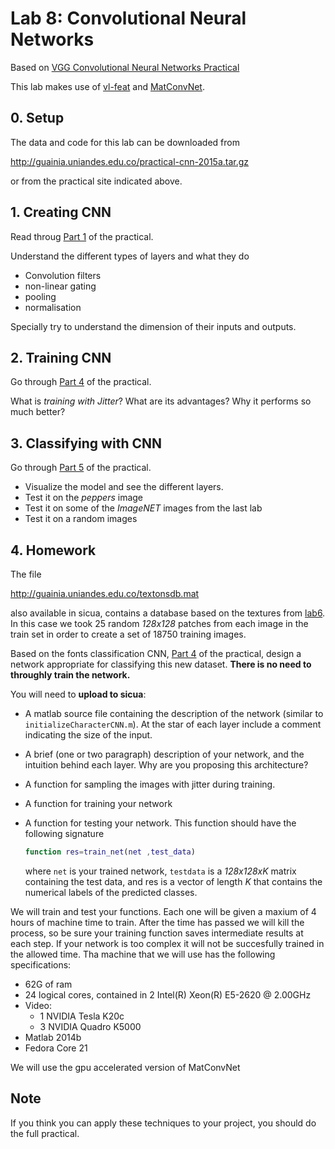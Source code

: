 # Lab 8: Convolutional Neural Networks

Based on [VGG Convolutional Neural Networks Practical](http://www.robots.ox.ac.uk/~vgg/practicals/cnn/index.html)

This lab makes use of [vl-feat](http://www.vlfeat.org/matlab/matlab.html) and [MatConvNet](http://www.vlfeat.org/matconvnet/functions/).

## 0. Setup

The data and code for this lab can be downloaded from

http://guainia.uniandes.edu.co/practical-cnn-2015a.tar.gz

or from the practical site indicated above.

## 1. Creating CNN

Read throug [Part 1](http://www.robots.ox.ac.uk/~vgg/practicals/cnn/index.html#part1) of the practical.

Understand the different types of layers and what they do

- Convolution filters
- non-linear gating
- pooling
- normalisation

Specially try to understand the dimension of their inputs and outputs.

## 2. Training CNN

Go through [Part 4](http://www.robots.ox.ac.uk/~vgg/practicals/cnn/index.html#part-4-learning-a-character-cnn) of the practical.

What is *training with Jitter*?
What are its advantages?
Why it performs so much better?

## 3. Classifying with CNN

Go through [Part 5](http://www.robots.ox.ac.uk/~vgg/practicals/cnn/index.html#part-5-using-pretrained-models) of the practical. 

- Visualize the model and see the different layers. 
- Test it on the *peppers* image
- Test it on some of the *ImageNET* images from the last lab
- Test it on a random images

## 4. Homework

The file 

http://guainia.uniandes.edu.co/textonsdb.mat

also available in sicua, contains a database based on the textures from [lab6](https://github.com/diego0020/lab_vision/tree/master/lab6_textons). In this case we took 25 random *128x128* patches from each image in the train set in order to create a set of 18750 training images.  

Based on the fonts classification CNN, [Part 4](http://www.robots.ox.ac.uk/~vgg/practicals/cnn/index.html#part-4-learning-a-character-cnn) of the practical, design a network appropriate for classifying this new dataset. **There is no need to throughly train the network.** 

You will need to **upload to sicua**:

- A matlab source file containing the description of the network (similar to ``initializeCharacterCNN.m``). At the star of each layer include a comment indicating the size of the input.
- A brief (one or two paragraph) description of your network, and the intuition behind each layer. Why are you proposing this architecture?
- A function for sampling the images with jitter during training.
- A function for training your network
- A function for testing your network. This function should have the following signature
  
  ```matlab
  function res=train_net(net ,test_data)
  ```
  where ``net`` is your trained network, ``testdata`` is a *128x128xK* matrix containing the test data, and res is a vector of length *K* that contains the numerical labels of the predicted classes.
  
We will train and test your functions. Each one will be given a maxium of 4 hours of machine time to train. After the time has passed we will kill the process, so be sure your training function saves intermediate results at each step. If your network is too complex it will not be succesfully trained in the allowed time. Tha machine that we will use has the following specifications:

- 62G of ram
- 24 logical cores, contained in 2 Intel(R) Xeon(R) E5-2620  @ 2.00GHz
- Video:
  - 1 NVIDIA Tesla K20c
  - 3 NVIDIA Quadro K5000
- Matlab 2014b
- Fedora Core 21

We will use the gpu accelerated version of MatConvNet

## Note

If you think you can apply these techniques to your project, you should do the full practical.
